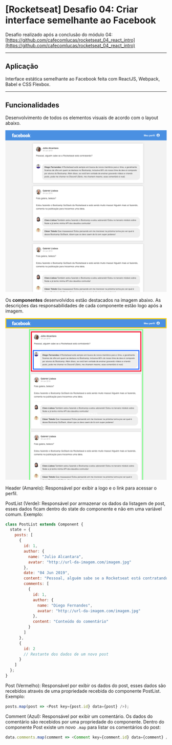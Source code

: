 # [Rocketseat] Desafio 04: Criar interface semelhante ao Facebook

Desafio realizado após a conclusão do módulo 04: [https://github.com/cafecomlucas/rocketseat_04_react_intro](https://github.com/cafecomlucas/rocketseat_04_react_intro)

---

## Aplicação

Interface estática semelhante ao Facebook feita com ReactJS, Webpack, Babel e CSS Flexbox.

---

## Funcionalidades

Desenvolvimento de todos os elementos visuais de acordo com o layout abaixo.

![Layout Facebook](README_assets/facebook.png)

Os **componentes** desenvolvidos estão destacados na imagem abaixo. As descrições das responsabilidades de cada componente estão logo após a imagem.

![Componentes](README_assets/components.png)

Header (Amarelo): Responsável por exibir a logo e o link para acessar o perfil.

PostList (Verde): Responsável por armazenar os dados da listagem de post, esses dados ficam dentro do state do componente e não em uma variável comum. Exemplo:

```js
class PostList extends Component {
  state = {
    posts: [
      {
        id: 1,
        author: {
          name: "Julio Alcantara",
          avatar: "http://url-da-imagem.com/imagem.jpg"
        },
        date: "04 Jun 2019",
        content: "Pessoal, alguém sabe se a Rocketseat está contratando?",
        comments: [
          {
            id: 1,
            author: {
              name: "Diego Fernandes",
              avatar: "http://url-da-imagem.com/imagem.jpg"
            },
            content: "Conteúdo do comentário"
          }
        ]
      },
      {
        id: 2
        // Restante dos dados de um novo post
      }
    ]
  };
}
```

Post (Vermelho): Responsável por exibir os dados do post, esses dados são recebidos através de uma propriedade recebida do componente PostList. Exemplo:

```js
posts.map(post => <Post key={post.id} data={post} />);
```

Comment (Azul): Responsável por exibir um comentário. Os dados do comentário são recebidos por uma propriedade do componente. Dentro do componente Post existe um novo `.map` para listar os comentários do post:

```js
data.comments.map(comment => <Comment key={comment.id} data={comment} />);
```
